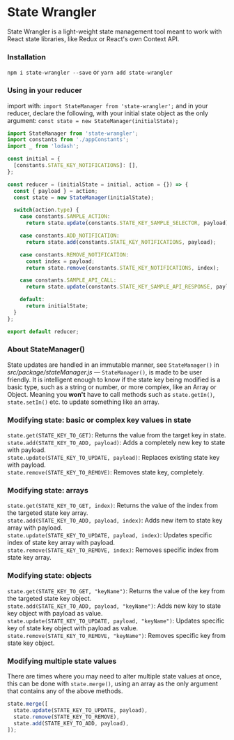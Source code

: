 # State Wrangler

State Wrangler is a light-weight state management tool meant to work with React state libraries, like Redux or React's own Context API.

### Installation
`npm i state-wrangler --save` or `yarn add state-wrangler`

### Using in your reducer
import with: `import StateManager from 'state-wrangler';` and in your reducer, declare the following, with your initial state object as the only argument:
`const state = new StateManager(initialState);`

```jsx
import StateManager from 'state-wrangler';
import constants from './appConstants';
import _ from 'lodash';

const initial = {
  [constants.STATE_KEY_NOTIFICATIONS]: [],
};

const reducer = (initialState = initial, action = {}) => {
  const { payload } = action;
  const state = new StateManager(initialState);

  switch(action.type) {
    case constants.SAMPLE_ACTION:
      return state.update(constants.STATE_KEY_SAMPLE_SELECTOR, payload);

    case constants.ADD_NOTIFICATION:
      return state.add(constants.STATE_KEY_NOTIFICATIONS, payload);

    case constants.REMOVE_NOTIFICATION:
      const index = payload;
      return state.remove(constants.STATE_KEY_NOTIFICATIONS, index);

    case constants.SAMPLE_API_CALL:
      return state.update(constants.STATE_KEY_SAMPLE_API_RESPONSE, payload);

    default:
      return initialState;
  }
};

export default reducer;
```

### About StateManager()
State updates are handled in an immutable manner, see `StateManager()` in *src/package/stateManager.js* &mdash;
`StateManager()`, is made to be user friendly. It is intelligent enough to know if the state key being modified is a basic type,
such as a string or number, or more complex, like an Array or Object.  Meaning you **won't** have to call methods such as `state.getIn()`, `state.setIn()` etc. to update something like an array.

### Modifying state: basic or complex key values in state
`state.get(STATE_KEY_TO_GET)`: Returns the value from the target key in state.<br />
`state.add(STATE_KEY_TO_ADD, payload)`: Adds a completely new key to state with payload.<br />
`state.update(STATE_KEY_TO_UPDATE, payload)`: Replaces existing state key with payload.<br />
`state.remove(STATE_KEY_TO_REMOVE)`: Removes state key, completely.<br />

### Modifying state: arrays
`state.get(STATE_KEY_TO_GET, index)`: Returns the value of the index from the targeted state key array.<br />
`state.add(STATE_KEY_TO_ADD, payload, index)`: Adds new item to state key array with payload.<br />
`state.update(STATE_KEY_TO_UPDATE, payload, index)`: Updates specific index of state key array with payload.<br />
`state.remove(STATE_KEY_TO_REMOVE, index)`: Removes specific index from state key array.<br />

### Modifying state: objects
`state.get(STATE_KEY_TO_GET, "keyName")`: Returns the value of the key from the targeted state key object.<br />
`state.add(STATE_KEY_TO_ADD, payload, "keyName")`: Adds new key to state key object with payload as value.<br />
`state.update(STATE_KEY_TO_UPDATE, payload, "keyName")`: Updates specific key of state key object with payload as value.<br />
`state.remove(STATE_KEY_TO_REMOVE, "keyName")`: Removes specific key from state key object.<br />

### Modifying multiple state values
There are times where you may need to alter multiple state values at once, this can be done with `state.merge()`, using an array as the only argument that contains any of the above methods.

```jsx
state.merge([
  state.update(STATE_KEY_TO_UPDATE, payload),
  state.remove(STATE_KEY_TO_REMOVE),
  state.add(STATE_KEY_TO_ADD, payload),
]);
```